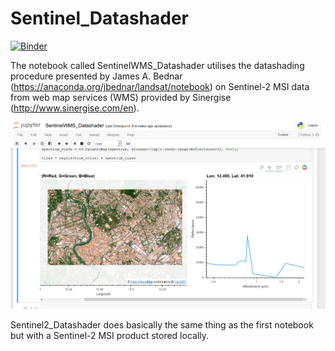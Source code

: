 # Sentinel_Datashader

[![Binder](https://mybinder.org/badge.svg)](https://mybinder.org/v2/gh/fvivian/Sentinel_Datashader/master)

The notebook called SentinelWMS_Datashader utilises the datashading procedure presented by James A. Bednar (https://anaconda.org/jbednar/landsat/notebook) on Sentinel-2 MSI data from web map services (WMS) provided by Sinergise (http://www.sinergise.com/en).

![alt text](https://github.com/fvivian/Sentinel_Datashader/blob/master/datashader_example.png)

Sentinel2_Datashader does basically the same thing as the first notebook but with a Sentinel-2 MSI product stored locally.
